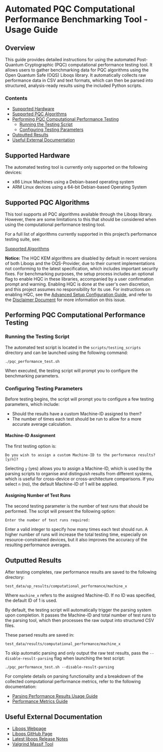 # Automated PQC Computational Performance Benchmarking Tool - Usage Guide <!-- omit from toc -->

## Overview <!-- omit from toc -->
This guide provides detailed instructions for using the automated Post-Quantum Cryptographic (PQC) computational performance testing tool. It allows users to gather benchmarking data for PQC algorithms using the Open Quantum Safe (OQS) Liboqs library. It automatically collects raw performance data in CSV and text formats, which can then be parsed into structured, analysis-ready results using the included Python scripts.

### Contents <!-- omit from toc -->
- [Supported Hardware](#supported-hardware)
- [Supported PQC Algorithms](#supported-pqc-algorithms)
- [Performing PQC Computational Performance Testing](#performing-pqc-computational-performance-testing)
  - [Running the Testing Script](#running-the-testing-script)
  - [Configuring Testing Parameters](#configuring-testing-parameters)
- [Outputted Results](#outputted-results)
- [Useful External Documentation](#useful-external-documentation)

## Supported Hardware
The automated testing tool is currently only supported on the following devices:

- x86 Linux Machines using a Debian-based operating system
- ARM Linux devices using a 64-bit Debian-based Operating System

## Supported PQC Algorithms
This tool supports all PQC algorithms available through the Liboqs library. However, there are some limitations to this that should be considered when using the computational performance testing tool. 

For a full list of algorithms currently supported in this project’s performance testing suite, see:

[Supported Algorithms](../supported_algorithms.md)

**Notice:** The HQC KEM algorithms are disabled by default in recent versions of both Liboqs and the OQS-Provider, due to their current implementations not conforming to the latest specification, which includes important security fixes. For benchmarking purposes, the setup process includes an optional flag to enable HQC in these libraries, accompanied by a user confirmation prompt and warning. Enabling HQC is done at the user's own discretion, and this project assumes no responsibility for its use. For instructions on enabling HQC, see the [Advanced Setup Configuration Guide](../advanced_setup_configuration.md), and refer to the [Disclaimer Document](../../DISCLAIMER.md) for more information on this issue.

## Performing PQC Computational Performance Testing

### Running the Testing Script
The automated test script is located in the `scripts/testing_scripts` directory and can be launched using the following command:

```
./pqc_performance_test.sh
```

When executed, the testing script will prompt you to configure the benchmarking parameters.

### Configuring Testing Parameters
Before testing begins, the script will prompt you to configure a few testing parameters, which include:

- Should the results have a custom Machine-ID assigned to them?
- The number of times each test should be run to allow for a more accurate average calculation.

#### Machine-ID Assignment <!-- omit from toc -->
The first testing option is:

```
Do you wish to assign a custom Machine-ID to the performance results? [y/n]?
```

Selecting `y` (yes) allows you to assign a Machine-ID, which is used by the parsing scripts to organise and distinguish results from different systems, which is useful for cross-device or cross-architecture comparisons. If you select `n` (no), the default Machine-ID of 1 will be applied.

#### Assigning Number of Test Runs <!-- omit from toc -->
The second testing parameter is the number of test runs that should be performed. The script will present the following option:

```
Enter the number of test runs required:
```

Enter a valid integer to specify how many times each test should run. A higher number of runs will increase the total testing time, especially on resource-constrained devices, but it also improves the accuracy of the resulting performance averages.

## Outputted Results
After testing completes, raw performance results are saved to the following directory:

`test_data/up_results/computational_performance/machine_x`

Where `machine_x` refers to the assigned Machine-ID. If no ID was specified, the default ID of 1 is used.

By default, the testing script will automatically trigger the parsing system upon completion. It passes the Machine-ID and total number of test runs to the parsing tool, which then processes the raw output into structured CSV files.

These parsed results are saved in:

`test_data/results/computational_performance/machine_x`

To skip automatic parsing and only output the raw test results, pass the `--disable-result-parsing` flag when launching the test script:

```
./pqc_performance_test.sh --disable-result-parsing
```

For complete details on parsing functionality and a breakdown of the collected computational performance metrics, refer to the following documentation:

- [Parsing Performance Results Usage Guide](../performance_results/parsing_scripts_usage_guide.md)
- [Performance Metrics Guide](../performance_results/performance_metrics_guide.md)

## Useful External Documentation
- [Liboqs Webpage](https://openquantumsafe.org/liboqs/)
- [Liboqs GitHub Page](https://github.com/open-quantum-safe/liboqs)
- [Latest liboqs Release Notes](https://github.com/open-quantum-safe/liboqs/blob/main/RELEASE.md)
- [Valgrind Massif Tool](http://valgrind.org/docs/manual/ms-manual.html)